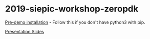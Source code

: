 # 2019-siepic-workshop-zeropdk


[Pre-demo installation](https://2019-siepic-workshop-zeropdk.pages.dev/presentation/Demo%20Preparation) - Follow this if you don't have python3 with pip.

[Presentation Slides](https://2019-siepic-workshop-zeropdk.pages.dev/presentation/1.%20Presentation.slides.html)
